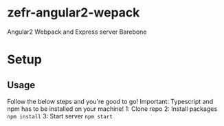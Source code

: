 # zefr-angular2-wepack
Angular2 Webpack and Express server Barebone

# Setup 

## Usage

Follow the below steps and you're good to go! Important: Typescript and npm has to be installed on your machine!
    1: Clone repo
    2: Install packages
    ```
    npm install
    ```
    3: Start server 
    ```
    npm start
    ```
